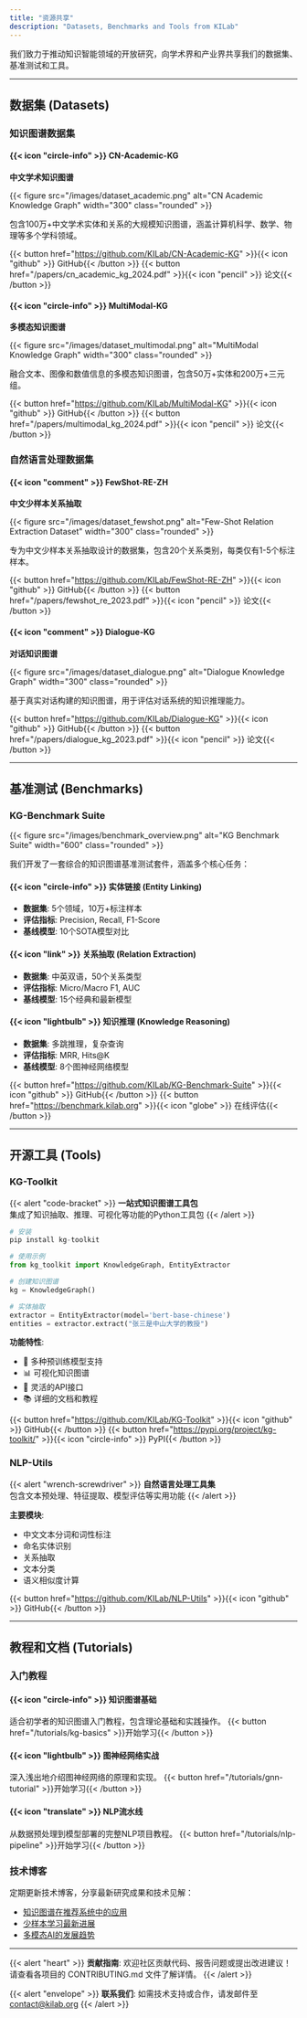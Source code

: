 ```yaml
---
title: "资源共享"
description: "Datasets, Benchmarks and Tools from KILab"
---
```


我们致力于推动知识智能领域的开放研究，向学术界和产业界共享我们的数据集、基准测试和工具。

---

## 数据集 (Datasets)

### 知识图谱数据集

#### {{< icon "circle-info" >}} CN-Academic-KG
**中文学术知识图谱**

{{< figure src="/images/dataset_academic.png" alt="CN Academic Knowledge Graph" width="300" class="rounded" >}}

包含100万+中文学术实体和关系的大规模知识图谱，涵盖计算机科学、数学、物理等多个学科领域。

{{< button href="https://github.com/KILab/CN-Academic-KG" >}}{{< icon "github" >}} GitHub{{< /button >}} 
{{< button href="/papers/cn_academic_kg_2024.pdf" >}}{{< icon "pencil" >}} 论文{{< /button >}}

#### {{< icon "circle-info" >}} MultiModal-KG
**多模态知识图谱**

{{< figure src="/images/dataset_multimodal.png" alt="MultiModal Knowledge Graph" width="300" class="rounded" >}}

融合文本、图像和数值信息的多模态知识图谱，包含50万+实体和200万+三元组。

{{< button href="https://github.com/KILab/MultiModal-KG" >}}{{< icon "github" >}} GitHub{{< /button >}} 
{{< button href="/papers/multimodal_kg_2024.pdf" >}}{{< icon "pencil" >}} 论文{{< /button >}}

### 自然语言处理数据集

#### {{< icon "comment" >}} FewShot-RE-ZH
**中文少样本关系抽取**

{{< figure src="/images/dataset_fewshot.png" alt="Few-Shot Relation Extraction Dataset" width="300" class="rounded" >}}

专为中文少样本关系抽取设计的数据集，包含20个关系类别，每类仅有1-5个标注样本。

{{< button href="https://github.com/KILab/FewShot-RE-ZH" >}}{{< icon "github" >}} GitHub{{< /button >}} 
{{< button href="/papers/fewshot_re_2023.pdf" >}}{{< icon "pencil" >}} 论文{{< /button >}}

#### {{< icon "comment" >}} Dialogue-KG
**对话知识图谱**

{{< figure src="/images/dataset_dialogue.png" alt="Dialogue Knowledge Graph" width="300" class="rounded" >}}

基于真实对话构建的知识图谱，用于评估对话系统的知识推理能力。

{{< button href="https://github.com/KILab/Dialogue-KG" >}}{{< icon "github" >}} GitHub{{< /button >}} 
{{< button href="/papers/dialogue_kg_2023.pdf" >}}{{< icon "pencil" >}} 论文{{< /button >}}

---

## 基准测试 (Benchmarks)

### KG-Benchmark Suite

{{< figure src="/images/benchmark_overview.png" alt="KG Benchmark Suite" width="600" class="rounded" >}}

我们开发了一套综合的知识图谱基准测试套件，涵盖多个核心任务：

#### {{< icon "circle-info" >}} 实体链接 (Entity Linking)
- **数据集**: 5个领域，10万+标注样本  
- **评估指标**: Precision, Recall, F1-Score  
- **基线模型**: 10个SOTA模型对比

#### {{< icon "link" >}} 关系抽取 (Relation Extraction)
- **数据集**: 中英双语，50个关系类型  
- **评估指标**: Micro/Macro F1, AUC  
- **基线模型**: 15个经典和最新模型

#### {{< icon "lightbulb" >}} 知识推理 (Knowledge Reasoning)
- **数据集**: 多跳推理，复杂查询  
- **评估指标**: MRR, Hits@K  
- **基线模型**: 8个图神经网络模型

{{< button href="https://github.com/KILab/KG-Benchmark-Suite" >}}{{< icon "github" >}} GitHub{{< /button >}} 
{{< button href="https://benchmark.kilab.org" >}}{{< icon "globe" >}} 在线评估{{< /button >}}

---

## 开源工具 (Tools)

### KG-Toolkit

{{< alert "code-bracket" >}}
**一站式知识图谱工具包**  
集成了知识抽取、推理、可视化等功能的Python工具包
{{< /alert >}}

```python
# 安装
pip install kg-toolkit

# 使用示例
from kg_toolkit import KnowledgeGraph, EntityExtractor

# 创建知识图谱
kg = KnowledgeGraph()

# 实体抽取
extractor = EntityExtractor(model='bert-base-chinese')
entities = extractor.extract("张三是中山大学的教授")
```

**功能特性**:
- 🚀 多种预训练模型支持
- 📊 可视化知识图谱
- 🔧 灵活的API接口
- 📚 详细的文档和教程

{{< button href="https://github.com/KILab/KG-Toolkit" >}}{{< icon "github" >}} GitHub{{< /button >}} 
{{< button href="https://pypi.org/project/kg-toolkit/" >}}{{< icon "circle-info" >}} PyPI{{< /button >}}

### NLP-Utils

{{< alert "wrench-screwdriver" >}}
**自然语言处理工具集**  
包含文本预处理、特征提取、模型评估等实用功能
{{< /alert >}}

**主要模块**:
- 中文文本分词和词性标注
- 命名实体识别
- 关系抽取
- 文本分类
- 语义相似度计算

{{< button href="https://github.com/KILab/NLP-Utils" >}}{{< icon "github" >}} GitHub{{< /button >}}

---

## 教程和文档 (Tutorials)

### 入门教程

#### {{< icon "circle-info" >}} 知识图谱基础
适合初学者的知识图谱入门教程，包含理论基础和实践操作。
{{< button href="/tutorials/kg-basics" >}}开始学习{{< /button >}}

#### {{< icon "lightbulb" >}} 图神经网络实战
深入浅出地介绍图神经网络的原理和实现。
{{< button href="/tutorials/gnn-tutorial" >}}开始学习{{< /button >}}

#### {{< icon "translate" >}} NLP流水线
从数据预处理到模型部署的完整NLP项目教程。
{{< button href="/tutorials/nlp-pipeline" >}}开始学习{{< /button >}}

### 技术博客

定期更新技术博客，分享最新研究成果和技术见解：

- [知识图谱在推荐系统中的应用](./blog/kg-in-recommender-systems)
- [少样本学习最新进展](./blog/few-shot-learning-advances)
- [多模态AI的发展趋势](./blog/multimodal-ai-trends)

---

{{< alert "heart" >}}
**贡献指南**: 欢迎社区贡献代码、报告问题或提出改进建议！请查看各项目的 CONTRIBUTING.md 文件了解详情。
{{< /alert >}}

{{< alert "envelope" >}}
**联系我们**: 如需技术支持或合作，请发邮件至 [contact@kilab.org](mailto:contact@kilab.org)
{{< /alert >}}